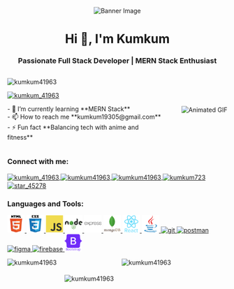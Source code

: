<!-- Banner Image -->
<p align="center">
  <img src="https://mir-s3-cdn-cf.behance.net/project_modules/max_1200/79731568097599.5b50bca477735.jpg" alt="Banner Image" width="800" height="200" />
</p>

<!-- Title and Subtitle -->
<h1 align="center">Hi 👋, I'm Kumkum</h1>
<h3 align="center">Passionate Full Stack Developer | MERN Stack Enthusiast</h3>

<!-- Content Wrapper -->
<div style="display: flex; align-items: center; justify-content: space-between;">

<!-- Left Column (Profile Views, Twitter, Info) -->
<div style="flex: 1;">

<!-- Profile Views -->
<p align="left">
    <img src="https://komarev.com/ghpvc/?username=kumkum41963&label=Profile%20views&color=0e75b6&style=flat" alt="kumkum41963" />
</p>

<!-- Twitter Badge -->
<p align="left">
    <a href="https://twitter.com/kumkum_41963" target="blank">
        <img src="https://img.shields.io/twitter/follow/kumkum_41963?logo=twitter&style=for-the-badge" alt="kumkum_41963" />
    </a>
</p>

<!-- Information Section -->
<p align="left">
      - 🌱 I’m currently learning **MERN Stack**<br />
      - 📫 How to reach me **kumkum19305@gmail.com**<br />
      - ⚡ Fun fact **Balancing tech with anime and fitness**
</p>
    
</div>

  <!-- Right Column (Animated GIF) -->
  <div style="flex: 0.4;">
    <p align="right">
      <img src="https://cdn.dribbble.com/users/4055494/screenshots/15215756/media/d2b66c4ca0192aa26d103448b3d1518b.gif" alt="Animated GIF" width="200" height="200" />
    </p>
  </div>

</div>

<!-- Connect With Me -->
<h3 align="left">Connect with me:</h3>
<p align="left">
  <a href="https://twitter.com/kumkum_41963" target="blank">
    <img align="center" src="https://raw.githubusercontent.com/rahuldkjain/github-profile-readme-generator/master/src/images/icons/Social/twitter.svg" alt="kumkum_41963" height="30" width="40" />
  </a>
  <a href="https://linkedin.com/in/kumkum41963" target="blank">
    <img align="center" src="https://raw.githubusercontent.com/rahuldkjain/github-profile-readme-generator/master/src/images/icons/Social/linked-in-alt.svg" alt="kumkum41963" height="30" width="40" />
  </a>
  <a href="https://www.leetcode.com/kumkum41963" target="blank">
    <img align="center" src="https://raw.githubusercontent.com/rahuldkjain/github-profile-readme-generator/master/src/images/icons/Social/leet-code.svg" alt="kumkum41963" height="30" width="40" />
  </a>
  <a href="https://auth.geeksforgeeks.org/user/kumkum723" target="blank">
    <img align="center" src="https://raw.githubusercontent.com/rahuldkjain/github-profile-readme-generator/master/src/images/icons/Social/geeks-for-geeks.svg" alt="kumkum723" height="30" width="40" />
  </a>
  <a href="https://discord.gg/star_45278" target="blank">
    <img align="center" src="https://raw.githubusercontent.com/rahuldkjain/github-profile-readme-generator/master/src/images/icons/Social/discord.svg" alt="star_45278" height="30" width="40" />
  </a>
</p>

<!-- Languages and Tools -->
<h3 align="left">Languages and Tools:</h3>
<p align="left"> 
  <!-- HTML -->
  <a href="https://www.w3.org/html/" target="_blank" rel="noreferrer"> 
    <img src="https://raw.githubusercontent.com/devicons/devicon/master/icons/html5/html5-original-wordmark.svg" alt="html5" width="40" height="40"/> 
  </a> 
  <!-- CSS -->
  <a href="https://www.w3schools.com/css/" target="_blank" rel="noreferrer"> 
    <img src="https://raw.githubusercontent.com/devicons/devicon/master/icons/css3/css3-original-wordmark.svg" alt="css3" width="40" height="40"/> 
  </a> 
  <!-- JS -->
  <a href="https://developer.mozilla.org/en-US/docs/Web/JavaScript" target="_blank" rel="noreferrer"> 
    <img src="https://raw.githubusercontent.com/devicons/devicon/master/icons/javascript/javascript-original.svg" alt="javascript" width="40" height="40"/> 
  </a>
  <!-- Node -->
  <a href="https://nodejs.org" target="_blank" rel="noreferrer"> 
    <img src="https://raw.githubusercontent.com/devicons/devicon/master/icons/nodejs/nodejs-original-wordmark.svg" alt="nodejs" width="40" height="40"/> 
  </a> 
  <!-- Express -->
 <a href="https://expressjs.com" target="_blank" rel="noreferrer">
  <img src="https://raw.githubusercontent.com/devicons/devicon/master/icons/express/express-original-wordmark.svg" alt="express" style="width: 40px; height: 40px;" />
</a>
  <!-- MongoDb -->
  <a href="https://www.mongodb.com/" target="_blank" rel="noreferrer"> 
    <img src="https://raw.githubusercontent.com/devicons/devicon/master/icons/mongodb/mongodb-original-wordmark.svg" alt="mongodb" width="40" height="40"/> 
  </a>
  <!-- React -->
  <a href="https://reactjs.org/" target="_blank" rel="noreferrer"> 
    <img src="https://raw.githubusercontent.com/devicons/devicon/master/icons/react/react-original-wordmark.svg" alt="react" width="40" height="40"/> 
  </a>
  <!-- Java -->
  <a href="https://www.java.com" target="_blank" rel="noreferrer"> 
    <img src="https://raw.githubusercontent.com/devicons/devicon/master/icons/java/java-original.svg" alt="java" width="40" height="40"/> 
  </a>
  <!-- Git -->
  <a href="https://git-scm.com/" target="_blank" rel="noreferrer"> 
    <img src="https://www.vectorlogo.zone/logos/git-scm/git-scm-icon.svg" alt="git" width="40" height="40"/> 
  </a> 
  <!-- Postman -->
  <a href="https://postman.com" target="_blank" rel="noreferrer"> 
    <img src="https://www.vectorlogo.zone/logos/getpostman/getpostman-icon.svg" alt="postman" width="40" height="40"/> 
  </a> 
  <!-- Figma -->
  <a href="https://www.figma.com/" target="_blank" rel="noreferrer"> 
    <img src="https://www.vectorlogo.zone/logos/figma/figma-icon.svg" alt="figma" width="40" height="40"/> 
  </a> 
  <!-- Firebase -->
  <a href="https://firebase.google.com/" target="_blank" rel="noreferrer"> 
    <img src="https://www.vectorlogo.zone/logos/firebase/firebase-icon.svg" alt="firebase" width="40" height="40"/> 
  </a> 
  <!-- Bootstrap -->
 <a href="https://getbootstrap.com" target="_blank" rel="noreferrer">
  <img src="https://raw.githubusercontent.com/devicons/devicon/master/icons/bootstrap/bootstrap-plain-wordmark.svg" alt="bootstrap" style="width: 40px; height: 40px;" />
</a>
</p>

<!-- GitHub Stats -->
<div style="display: flex; flex-wrap: wrap; justify-content: center; align-items: center; gap: 20px;">
  <img src="https://github-readme-stats.vercel.app/api/top-langs?username=kumkum41963&show_icons=true&locale=en&layout=compact" alt="kumkum41963" style="flex: 1 1 350px; max-width: 48%; height: auto;" />
  <img src="https://github-readme-stats.vercel.app/api?username=kumkum41963&show_icons=true&locale=en" alt="kumkum41963" style="flex: 1 1 350px; max-width: 48%; height: auto;" />
  <img src="https://github-readme-streak-stats.herokuapp.com/?user=kumkum41963&" alt="kumkum41963" style="flex: 1 1 350px; max-width: 48%; height: auto;" />
</div>




